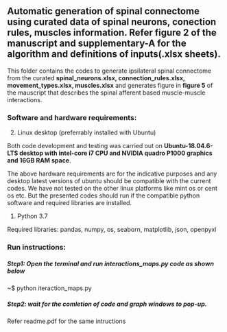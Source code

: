 ## Automatic generation of spinal connectome using curated data of spinal neurons, conection rules, muscles information. Refer figure 2 of the manuscript and supplementary-A for the algorithm and definitions of inputs(.xlsx sheets). 

This folder contains the codes to generate ipsilateral spinal connectome from the curated **spinal_neurons.xlsx, connection_rules.xlsx, movement_types.xlsx, muscles.xlsx** and generates figure in **figure 5** of the mauscript that describes the spinal afferent based muscle-muscle interactions.  

### Software and hardware requirements:

2. Linux desktop (preferrably installed with Ubuntu)

Both code development and testing was carried out on **Ubuntu-18.04.6-LTS desktop with intel-core i7 CPU and NVIDIA quadro P1000 graphics and 16GB RAM space**. 

The above hardware requirements are for the indicative purposes and any desktop latest versions of ubuntu should be compatible with the current codes. We have not tested on the other linux platforms  like mint os or cent os etc. But the presented codes should run if the compatible python software and required libraries are installed. 

1. Python 3.7 

Required libraries:  pandas, numpy, os, seaborn, matplotlib, json, openpyxl 


### Run instructions:

##### Step1: Open the terminal and run interactions_maps.py code as shown below

~$ python iteraction_maps.py 

##### Step2: wait for the comletion of code and graph windows to pop-up.  

Refer readme.pdf for the same intructions 
